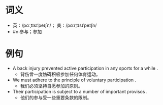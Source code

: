 # 词义
- 英：/pɑːˌtɪsɪˈpeɪʃn/； 美：/pɑːrˌtɪsɪˈpeɪʃn/
- #n 参与；参加
# 例句
- A back injury prevented active participation in any sports for a while .
	- 背伤曾一度妨碍积极参加任何体育运动。
- We must adhere to the principle of voluntary participation .
	- 我们必须坚持自愿参加的原则。
- Their participation is subject to a number of important provisos .
	- 他们的参与受一些重要条款的限制。

